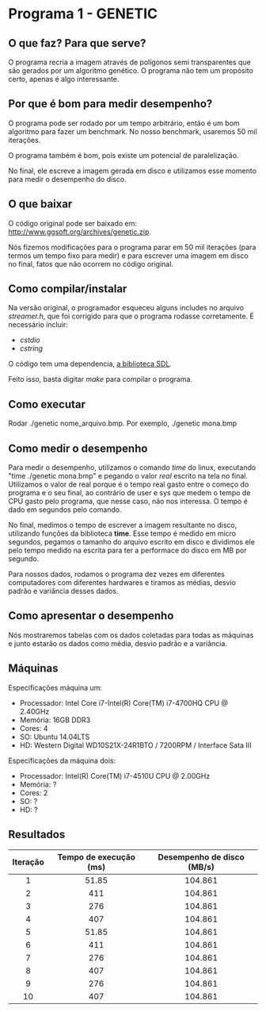 # Programa 1 - GENETIC

## O que faz? Para que serve?

O programa recria a imagem através de polígonos semi transparentes que são gerados por um algoritmo genético. O programa não tem um propósito certo, apenas é algo interessante.

## Por que é bom para medir desempenho?

O programa pode ser rodado por um tempo arbitrário, então é um bom algoritmo para fazer um benchmark. No nosso benchmark, usaremos 50 mil iterações.

O programa também é bom, pois existe um potencial de paralelização.

No final, ele escreve a imagem gerada em disco e utilizamos esse momento para medir o desempenho do disco.

## O que baixar

O código original pode ser baixado em: http://www.ggsoft.org/archives/genetic.zip.

Nós fizemos modificações para o programa parar em 50 mil iterações (para termos um tempo fixo para medir) e para escrever uma imagem em disco no final, fatos que não ocorrem no código original.


## Como compilar/instalar
Na versão original, o programador esqueceu alguns includes no arquivo _streamer.h_, que foi corrigido para que o programa rodasse corretamente. É necessário incluir:

* _cstdio_
* _cstring_

O código tem uma dependencia, [a biblioteca SDL](https://wiki.libsdl.org/Installation).

Feito isso, basta digitar _make_ para compilar o programa.

## Como executar
Rodar ./genetic nome_arquivo.bmp. Por exemplo, ./genetic mona.bmp

## Como medir o desempenho

Para medir o desempenho, utilizamos o comando _time_ do linux, executando "time ./genetic mona.bmp" e pegando o valor _real_ escrito na tela no final.
Utilizamos o valor de real porque é o tempo real gasto entre o começo do programa e o seu final, ao contrário de user e sys que medem o tempo de CPU gasto pelo programa, que nesse caso, não nos interessa.
O tempo é dado em segundos pelo comando.

No final, medimos o tempo de escrever a imagem resultante no disco, utilizando funções da biblioteca **time**. Esse tempo é medido em micro segundos, pegamos o tamanho do arquivo escrito em disco e dividimos ele pelo tempo medido na escrita para ter a performace do disco em MB por segundo.

Para nossos dados, rodamos o programa dez vezes em diferentes computadores com diferentes hardwares e tiramos as médias, desvio padrão e variância desses dados.

## Como apresentar o desempenho
Nós mostraremos tabelas com os dados coletadas para todas as máquinas e junto estarão os dados como média, desvio padrão e a variância.

## Máquinas
Especificações máquina um:

* Processador: Intel Core i7-Intel(R) Core(TM) i7-4700HQ CPU @ 2.40GHz
* Memória: 16GB DDR3
* Cores: 4
* SO: Ubuntu 14.04LTS
* HD: Western Digital WD10S21X-24R1BTO / 7200RPM / Interface Sata III

Especificações da máquina dois:
* Processador: Intel(R) Core(TM) i7-4510U CPU @ 2.00GHz
* Memória: ?
* Cores: 2
* SO: ?
* HD: ?

## Resultados

Iteração   | Tempo de execução (ms) | Desempenho de disco (MB/s)
:------: | :------------: | :------------------------------:
1   |     51.85             |    104.861
2   |     411             |    104.861
3   |     276              |    104.861
4   |     407             |    104.861
5   |     51.85             |    104.861
6   |     411             |    104.861
7   |     276              |    104.861
8   |     407             |    104.861
9   |     276              |    104.861
10   |     407             |    104.861

